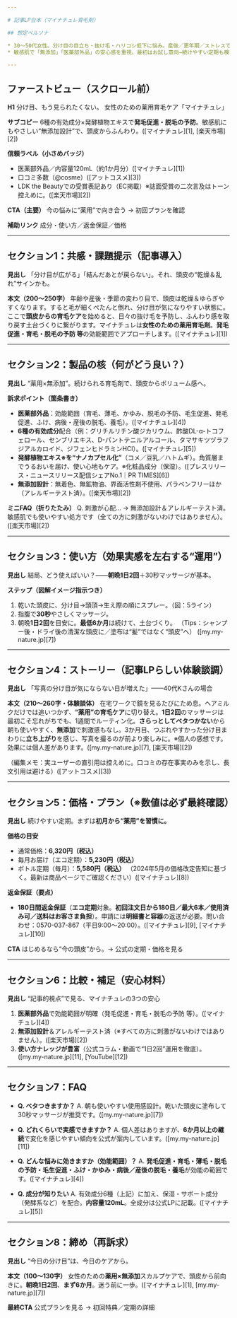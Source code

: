 ```yaml
---

# 記事LP台本（マイナチュレ育毛剤）

## 想定ペルソナ

* 30〜50代女性。分け目の目立ち・抜け毛・ハリコシ低下に悩み。産後／更年期／ストレスで悪化を自覚。
* 敏感肌で「無添加」「医薬部外品」の安心感を重視。最初はお試し意向→続けやすい定期も検討。

---
```


## ファーストビュー（スクロール前）

**H1**
分け目、もう見られたくない。
女性のための薬用育毛ケア「マイナチュレ」

**サブコピー**
6種の有効成分×発酵植物エキスで**発毛促進・脱毛の予防**。敏感肌にもやさしい“無添加設計”で、頭皮からふんわり。([マイナチュレ][1], [楽天市場][2])

**信頼ラベル（小さめバッジ）**

* 医薬部外品／内容量120mL（約1か月分）([マイナチュレ][1])
* 口コミ多数（@cosme）([アットコスメ][3])
* LDK the Beautyでの受賞表記あり（EC掲載）※誌面受賞の二次言及はトーン控えめに。([楽天市場][2])

**CTA（主要）**
今の悩みに“薬用”で向き合う → 初回プランを確認

**補助リンク**
成分・使い方／返金保証／価格

---

## セクション1：共感・課題提示（記事導入）

**見出し**
「分け目が広がる」「結んだあとが戻らない」。それ、頭皮の“乾燥＆乱れ”サインかも。

**本文（200〜250字）**
年齢や産後・季節の変わり目で、頭皮は乾燥＆ゆらぎやすくなります。すると毛が細くぺたんと倒れ、分け目が気になりやすい状態に。ここで**頭皮からの育毛ケア**を始めると、日々の抜け毛を予防し、ふんわり感を取り戻す土台づくりに繋がります。マイナチュレは**女性のための薬用育毛剤**。**発毛促進・育毛・脱毛の予防 等**の効能範囲でアプローチします。([マイナチュレ][1])

---

## セクション2：製品の核（何がどう良い？）

**見出し**
“薬用×無添加”。続けられる育毛剤で、頭皮からボリューム感へ。

**訴求ポイント（箇条書き）**

* **医薬部外品**：効能範囲（育毛、薄毛、かゆみ、脱毛の予防、毛生促進、発毛促進、ふけ、病後・産後の脱毛、養毛）。([マイナチュレ][4])
* **6種の有効成分**配合（例：グリチルリチン酸ジカリウム、酢酸DL-α-トコフェロール、センブリエキス、D-パントテニルアルコール、タマサキツヅラフジアルカロイド、ジフェンヒドラミンHCl）。([マイナチュレ][5])
* **発酵植物エキス※を“ナノカプセル化”**（コメ／豆乳／ハトムギ）。角質層までうるおいを届け、使い心地もケア。※化粧品成分（保湿）。([プレスリリース・ニュースリリース配信シェアNo.1｜PR TIMES][6])
* **無添加設計**：無着色、無鉱物油、界面活性剤不使用、パラベンフリーほか（アレルギーテスト済）。([楽天市場][2])

**ミニFAQ（折りたたみ）**
Q. 刺激が心配… → 無添加設計＆アレルギーテスト済。敏感肌でも使いやすい処方です（全ての方に刺激がないわけではありません）。([楽天市場][2])

---

## セクション3：使い方（効果実感を左右する“運用”）

**見出し**
結局、どう使えばいい？——**朝晩1日2回**＋30秒マッサージが基本。

**ステップ（図解イメージ指示つき）**

1. 乾いた頭皮に、分け目→頭頂→生え際の順にスプレー。（図：5ライン）
2. 指腹で**30秒**やさしくマッサージ。
3. 朝晩**1日2回**を目安に。**最低6か月**は続けて、土台づくり。
   （Tips：シャンプー後・ドライ後の清潔な頭皮に／塗布は“髪”ではなく“頭皮”へ）
   ([my.my-nature.jp][7])

---

## セクション4：ストーリー（記事LPらしい体験談調）

**見出し**
「写真の分け目が気にならない日が増えた」——40代Kさんの場合

**本文（210〜260字・体験談体）**
在宅ワークで鏡を見るたびにため息。ヘアミルクだけでは追いつかず、**“薬用”の育毛ケア**に切り替え。**1日2回**のマッサージは最初こそ忘れがちでも、1週間でルーティン化。**さらっとしてベタつかない**から朝も使いやすく、**無添加**で刺激感もなし。3か月目、つぶれやすかった分け目まわりに**立ち上がり**を感じ、写真を撮るのが前より楽しみに。※個人の感想です。効果には個人差があります。([my.my-nature.jp][7], [楽天市場][2])

（編集メモ：実ユーザーの直引用は控えめに。口コミの存在事実のみを示し、長文引用は避ける）([アットコスメ][3])

---

## セクション5：価格・プラン（※数値は必ず最終確認）

**見出し**
続けやすい定期。まずは**初月から“薬用”を習慣に。**

**価格の目安**

* 通常価格：**6,320円（税込）**
* 毎月お届け（エコ定期）：**5,230円（税込）**
* ボトル定期（毎月）：**5,580円（税込）**
  （2024年5月の価格改定告知に基づく。最新は商品ページでご確認ください）([マイナチュレ][8])

**返金保証（要点）**

* **180日間返金保証**（**エコ定期**対象。**初回注文日から180日／最大6本／使用済み可／送料はお客さま負担**）。申請には**明細書と容器**の返送が必要。問い合わせ：0570-037-867（平日9:00〜20:00）。([マイナチュレ][9], [マイナチュレ][10])

**CTA**
はじめるなら“今の頭皮”から。→ 公式の定期・価格を見る

---

## セクション6：比較・補足（安心材料）

**見出し**
“記事的視点”で見る、マイナチュレの3つの安心

1. **医薬部外品**で効能範囲が明確（発毛促進・育毛・脱毛の予防 等）。([マイナチュレ][4])
2. **無添加設計**＆アレルギーテスト済（※すべての方に刺激がないわけではありません）。([楽天市場][2])
3. **使い方ナレッジが豊富**（公式コラム・動画で“1日2回”運用を徹底）。([my.my-nature.jp][11], [YouTube][12])

---

## セクション7：FAQ

* **Q. ベタつきますか？**
  A. 朝も使いやすい使用感設計。乾いた頭皮に塗布して30秒マッサージが推奨です。([my.my-nature.jp][7])

* **Q. どれくらいで実感できますか？**
  A. 個人差はありますが、**6か月以上の継続**で変化を感じやすい傾向を公式が案内しています。([my.my-nature.jp][11])

* **Q. どんな悩みに効きますか（効能範囲）？**
  A. **発毛促進・育毛・薄毛・脱毛の予防・毛生促進・ふけ・かゆみ・病後／産後の脱毛・養毛**が効能の範囲です。([マイナチュレ][4])

* **Q. 成分が知りたい**
  A. 有効成分6種（上記）に加え、保湿・サポート成分（発酵系など）を配合。**内容量120mL**。全成分は公式LPに記載。([マイナチュレ][5])

---

## セクション8：締め（再訴求）

**見出し**
“今日の分け目”は、今日のケアから。

**本文（100〜130字）**
女性のための**薬用×無添加**スカルプケアで、頭皮から前向きに。**朝晩1日2回**、**まず6か月**。迷う前に一歩。([マイナチュレ][1], [my.my-nature.jp][7])

**最終CTA**
公式プランを見る → 初回特典／定期の詳細


